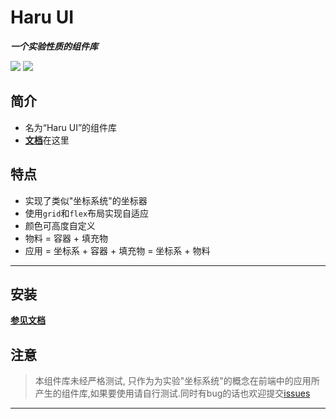 # Haru UI

_**一个实验性质的组件库**_

![](https://img.shields.io/github/package-json/v/JDong-chen/Haru-UI.svg?)   ![](https://img.shields.io/github/license/JDong-chen/Haru-UI.svg?logo=MIT)

<!-- ![头图](./Haru-UI.png) -->

## 简介

- 名为“Haru UI”的组件库
- [**文档**](https://hydrousdelta.github.io/Haru-UI)在这里
<!-- - [sample]()在这里 -->

## 特点

- 实现了类似"坐标系统"的坐标器
- 使用`grid`和`flex`布局实现自适应
- 颜色可高度自定义
- 物料 = 容器 + 填充物
- 应用 = 坐标系 + 容器 + 填充物 = 坐标系 + 物料

---

## 安装

[**参见文档**](https://hydrousdelta.github.io/Haru-UI/)

## 注意

> 本组件库未经严格测试, 只作为为实验"坐标系统"的概念在前端中的应用所产生的组件库,如果要使用请自行测试.同时有bug的话也欢迎提交[issues](https://github.com/HydrousDelta/Haru-UI/issues)

---

